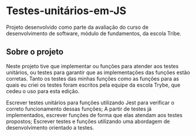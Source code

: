 # Testes-unitários-em-JS

Projeto desenvolvido como parte da avaliação do curso de desenvolvimento de software, módulo de fundamentos, da escola Tribe.

## Sobre o projeto

Neste projeto tive que implementar ou funções para atender aos testes unitários, ou testes para garantir que as implementações das funções estão corretas. Tanto os testes das minhas funções como as funções para as quais eu criei os testes foram escritos pela equipe da escola Trybe, que cedeu o uso para esta edição.

Escrever testes unitários para funções utilizando Jest para verificar o correto funcionamento dessas funções;
A partir de testes já implementados, escrever funções de forma que elas atendam aos testes propostos;
Escrever testes e funções utilizando uma abordagem de desenvolvimento orientado a testes.
